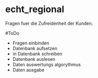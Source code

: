 # echt_regional
  Fragen fuer die Zufreidenheit der Kunden.
  
#ToDo
  - Fragen einbinden
  - Datenbank aufsetzen
  - in Datenbank schreiben
  - Datenbank auslesen
  - Daten auswertungs algorythmus
  - Daten ausgabe
